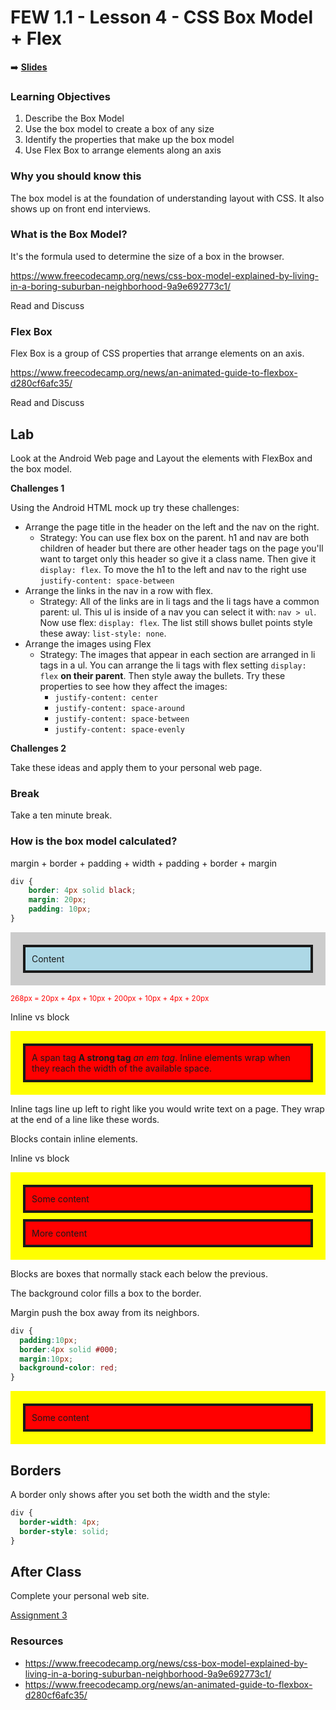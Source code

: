 <!-- .slide: data-background="./Images/header.svg" data-background-repeat="none" data-background-size="40% 40%" data-background-position="center 10%" class="header" -->
# FEW 1.1 - Lesson 4 - CSS Box Model + Flex

<!-- Put a link to the slides so that students can find them -->

➡️ [**Slides**](/Syllabus-Template/Slides/lesson1.html ':ignore')

<!-- > -->

### Learning Objectives

1. Describe the Box Model
1. Use the box model to create a box of any size
1. Identify the properties that make up the box model
1. Use Flex Box to arrange elements along an axis

<!-- > -->

### Why you should know this

The box model is at the foundation of understanding layout with CSS. It also shows up on front end interviews. 

<!-- > -->

### What is the Box Model? 

<div>It's the formula used to determine the size of a box in the browser.</div>

https://www.freecodecamp.org/news/css-box-model-explained-by-living-in-a-boring-suburban-neighborhood-9a9e692773c1/

Read and Discuss

<!-- > -->

### Flex Box

Flex Box is a group of CSS properties that arrange elements on an axis. 

https://www.freecodecamp.org/news/an-animated-guide-to-flexbox-d280cf6afc35/

Read and Discuss

<!-- > -->

## Lab

Look at the Android Web page and Layout the elements with FlexBox and the box model.

**Challenges 1**

Using the Android HTML mock up try these challenges:

- Arrange the page title in the header on the left and the nav on the right.
    - Strategy: You can use flex box on the parent. h1 and nav are both children of header but there are other header tags on the page you'll want to target only this header so give it a class name. Then give it `display: flex`. To move the h1 to the left and nav to the right use `justify-content: space-between`
- Arrange the links in the nav in a row with flex. 
    - Strategy: All of the links are in li tags and the li tags have a common parent: ul. This ul is inside of a nav you can select it with: `nav > ul`. Now use flex: `display: flex`. The list still shows bullet points style these away: `list-style: none`. 
- Arrange the images using Flex
    - Strategy: The images that appear in each section are arranged in li tags in a ul. You can arrange the li tags with flex setting `display: flex` **on their parent**. Then style away the bullets. Try these properties to see how they affect the images: 
        - `justify-content: center`
        - `justify-content: space-around`
        - `justify-content: space-between`
        - `justify-content: space-evenly`

**Challenges 2**

Take these ideas and apply them to your personal web page. 

<!-- > -->

### Break

Take a ten minute break. 

<!-- > -->

### How is the box model calculated?

margin + border + padding + width + padding + border + margin

```css
div {
    border: 4px solid black;
    margin: 20px;
    padding: 10px;
}
```

<!-- > -->

<div style="background-color:#ccc; padding: 10px">
  <div style="width:auto;padding:10px;border:4px solid;margin:10px;background-color: lightblue; text-align: left">Content</div>
</div>

<small style="color: red">268px = 20px + 4px + 10px + 200px + 10px + 4px + 20px</small>

<!-- > -->

Inline vs block

<div style="background-color:yellow; padding: 10px">
  <div style="text-align:left;padding:10px;border:4px solid;margin:10px;background-color: red">
    <span>A span tag</span> <strong>A strong tag</strong> <em>an em tag</em>. Inline elements wrap when they reach the width of the available space.
  </div>
</div>

Inline tags line up left to right like you would write text on a page. They wrap at the end of a line like these words. 

Blocks contain inline elements. 

<!-- > -->

Inline vs block

<div style="background-color:yellow; padding: 10px">
  <div style="width:auto;padding:10px;border:4px solid;margin:10px;background-color: red">Some content</div>
  <div style="width:auto;padding:10px;border:4px solid;margin:10px;background-color: red">More content</div>
</div>

Blocks are boxes that normally stack each below the previous. 

<!-- > -->

The background color fills a box to the border.

Margin push the box away from its neighbors.

```CSS
div {
  padding:10px;
  border:4px solid #000;
  margin:10px;
  background-color: red;
}
```

<div style="background-color:yellow; padding: 10px">
  <div style="width:auto;padding:10px;border:4px solid;margin:10px;background-color: red">Some content</div>
</div>

<!-- > -->

## Borders

<!-- > -->

A border only shows after you set both the width and the style: 

```CSS 
div {
  border-width: 4px;
  border-style: solid;
}
```

## After Class 

Complete your personal web site. 

[Assignment 3](../assignments/assignment-03.md)

### Resources 

- https://www.freecodecamp.org/news/css-box-model-explained-by-living-in-a-boring-suburban-neighborhood-9a9e692773c1/
- https://www.freecodecamp.org/news/an-animated-guide-to-flexbox-d280cf6afc35/